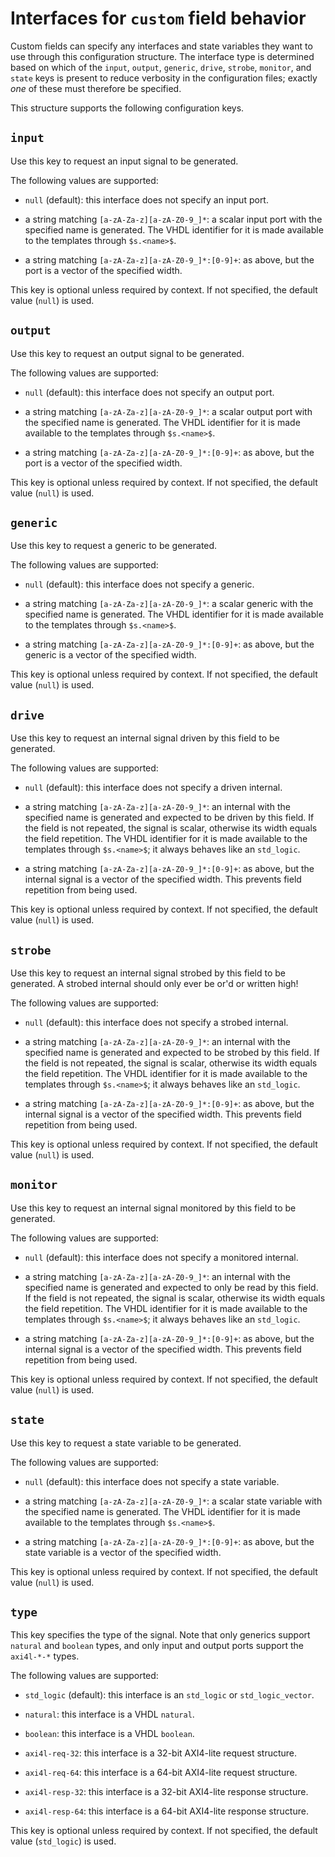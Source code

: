 # Interfaces for `custom` field behavior

Custom fields can specify any interfaces and state variables they want
to use through this configuration structure. The interface type is
determined based on which of the `input`, `output`, `generic`, `drive`,
`strobe`, `monitor`, and `state` keys is present to reduce verbosity in the
configuration files; exactly *one* of these must therefore be specified.

This structure supports the following configuration keys.

## `input`

Use this key to request an input signal to be generated.

The following values are supported:

 - `null` (default): this interface does not specify an input port.

 - a string matching `[a-zA-Za-z][a-zA-Z0-9_]*`: a scalar input port with the specified name is generated. The VHDL identifier for it is made available to the templates through `$s.<name>$`.

 - a string matching `[a-zA-Za-z][a-zA-Z0-9_]*:[0-9]+`: as above, but the port is a vector of the specified width.

This key is optional unless required by context. If not specified, the default value (`null`) is used.

## `output`

Use this key to request an output signal to be generated.

The following values are supported:

 - `null` (default): this interface does not specify an output port.

 - a string matching `[a-zA-Za-z][a-zA-Z0-9_]*`: a scalar output port with the specified name is generated. The VHDL identifier for it is made available to the templates through `$s.<name>$`.

 - a string matching `[a-zA-Za-z][a-zA-Z0-9_]*:[0-9]+`: as above, but the port is a vector of the specified width.

This key is optional unless required by context. If not specified, the default value (`null`) is used.

## `generic`

Use this key to request a generic to be generated.

The following values are supported:

 - `null` (default): this interface does not specify a generic.

 - a string matching `[a-zA-Za-z][a-zA-Z0-9_]*`: a scalar generic with the specified name is generated. The VHDL identifier for it is made available to the templates through `$s.<name>$`.

 - a string matching `[a-zA-Za-z][a-zA-Z0-9_]*:[0-9]+`: as above, but the generic is a vector of the specified width.

This key is optional unless required by context. If not specified, the default value (`null`) is used.

## `drive`

Use this key to request an internal signal driven by this field to
be generated.

The following values are supported:

 - `null` (default): this interface does not specify a driven internal.

 - a string matching `[a-zA-Za-z][a-zA-Z0-9_]*`: an internal with the specified name is generated and expected to be driven by this field. If the field is not repeated, the signal is scalar, otherwise its width equals the field repetition. The VHDL identifier for it is made available to the templates through `$s.<name>$`; it always behaves like an `std_logic`.

 - a string matching `[a-zA-Za-z][a-zA-Z0-9_]*:[0-9]+`: as above, but the internal signal is a vector of the specified width. This prevents field repetition from being used.

This key is optional unless required by context. If not specified, the default value (`null`) is used.

## `strobe`

Use this key to request an internal signal strobed by this field to
be generated. A strobed internal should only ever be or'd or written
high!

The following values are supported:

 - `null` (default): this interface does not specify a strobed internal.

 - a string matching `[a-zA-Za-z][a-zA-Z0-9_]*`: an internal with the specified name is generated and expected to be strobed by this field. If the field is not repeated, the signal is scalar, otherwise its width equals the field repetition. The VHDL identifier for it is made available to the templates through `$s.<name>$`; it always behaves like an `std_logic`.

 - a string matching `[a-zA-Za-z][a-zA-Z0-9_]*:[0-9]+`: as above, but the internal signal is a vector of the specified width. This prevents field repetition from being used.

This key is optional unless required by context. If not specified, the default value (`null`) is used.

## `monitor`

Use this key to request an internal signal monitored by this field
to be generated.

The following values are supported:

 - `null` (default): this interface does not specify a monitored internal.

 - a string matching `[a-zA-Za-z][a-zA-Z0-9_]*`: an internal with the specified name is generated and expected to only be read by this field. If the field is not repeated, the signal is scalar, otherwise its width equals the field repetition. The VHDL identifier for it is made available to the templates through `$s.<name>$`; it always behaves like an `std_logic`.

 - a string matching `[a-zA-Za-z][a-zA-Z0-9_]*:[0-9]+`: as above, but the internal signal is a vector of the specified width. This prevents field repetition from being used.

This key is optional unless required by context. If not specified, the default value (`null`) is used.

## `state`

Use this key to request a state variable to be generated.

The following values are supported:

 - `null` (default): this interface does not specify a state variable.

 - a string matching `[a-zA-Za-z][a-zA-Z0-9_]*`: a scalar state variable with the specified name is generated. The VHDL identifier for it is made available to the templates through `$s.<name>$`.

 - a string matching `[a-zA-Za-z][a-zA-Z0-9_]*:[0-9]+`: as above, but the state variable is a vector of the specified width.

This key is optional unless required by context. If not specified, the default value (`null`) is used.

## `type`

This key specifies the type of the signal. Note that only generics
support `natural` and `boolean` types, and only input and output ports
support the `axi4l-*-*` types.

The following values are supported:

 - `std_logic` (default): this interface is an `std_logic` or `std_logic_vector`.

 - `natural`: this interface is a VHDL `natural`.

 - `boolean`: this interface is a VHDL `boolean`.

 - `axi4l-req-32`: this interface is a 32-bit AXI4-lite request structure.

 - `axi4l-req-64`: this interface is a 64-bit AXI4-lite request structure.

 - `axi4l-resp-32`: this interface is a 32-bit AXI4-lite response structure.

 - `axi4l-resp-64`: this interface is a 64-bit AXI4-lite response structure.

This key is optional unless required by context. If not specified, the default value (`std_logic`) is used.